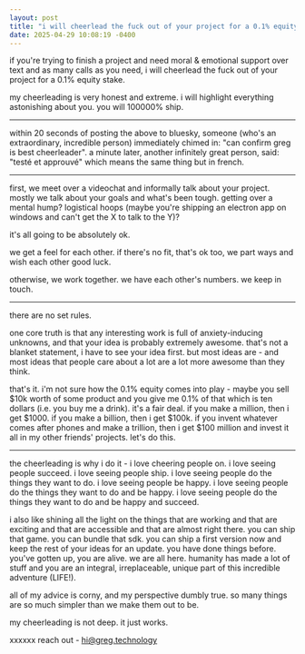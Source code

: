 ```yaml
---
layout: post
title: "i will cheerlead the fuck out of your project for a 0.1% equity stake"
date: 2025-04-29 10:08:19 -0400
---
```


if you're trying to finish a project and need moral & emotional support over text and as many calls as you need, i will cheerlead the fuck out of your project for a 0.1% equity stake.

my cheerleading is very honest and extreme. i will highlight everything astonishing about you. you will 100000% ship.

---

within 20 seconds of posting the above to bluesky, someone (who's an extraordinary, incredible person) immediately chimed in: "can confirm greg is best cheerleader". a minute later, another infinitely great person, said: "testé et approuvé" which means the same thing but in french.

---

first, we meet over a videochat and informally talk about your project. mostly we talk about your goals and what's been tough. getting over a mental hump? logistical hoops (maybe you're shipping an electron app on windows and can't get the X to talk to the Y)?

it's all going to be absolutely ok.

we get a feel for each other. if there's no fit, that's ok too, we part ways and wish each other good luck.

otherwise, we work together. we have each other's numbers. we keep in touch.

---

there are no set rules.

one core truth is that any interesting work is full of anxiety-inducing unknowns, and that your idea is probably extremely awesome. that's not a blanket statement, i have to see your idea first. but most ideas are - and most ideas that people care about a lot are a lot more awesome than they think.

that's it. i'm not sure how the 0.1% equity comes into play - maybe you sell $10k worth of some product and you give me 0.1% of that which is ten dollars (i.e. you buy me a drink). it's a fair deal. if you make a million, then i get $1000. if you make a billion, then i get $100k. if you invent whatever comes after phones and make a trillion, then i get $100 million and invest it all in my other friends' projects. let's do this.

---

the cheerleading is why i do it - i love cheering people on. i love seeing people succeed. i love seeing people ship. i love seeing people do the things they want to do. i love seeing people be happy. i love seeing people do the things they want to do and be happy. i love seeing people do the things they want to do and be happy and succeed.

i also like shining all the light on the things that are working and that are exciting and that are accessible and that are almost right there. you can ship that game. you can bundle that sdk. you can ship a first version now and keep the rest of your ideas for an update. you have done things before. you've gotten up, you are alive. we are all here. humanity has made a lot of stuff and you are an integral, irreplaceable, unique part of this incredible adventure (LIFE!).

all of my advice is corny, and my perspective dumbly true. so many things are so much simpler than we make them out to be.

my cheerleading is not deep. it just works.

xxxxxx reach out - [hi@greg.technology](mailto:hi@greg.technology)
